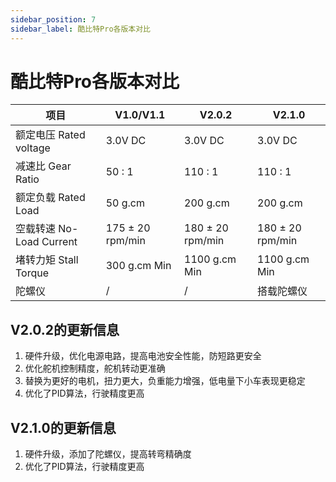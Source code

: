 ```yaml
---
sidebar_position: 7
sidebar_label: 酷比特Pro各版本对比
---
```


#  酷比特Pro各版本对比


| 项目 | V1.0/V1.1 | V2.0.2 | V2.1.0 |
|---|---|---|---|
|额定电压 Rated voltage| 3.0V DC | 3.0V DC | 3.0V DC |
|减速比 Gear Ratio| 50 : 1 | 110 : 1 | 110 : 1 |
|额定负载 Rated Load| 50 g.cm | 200 g.cm | 200 g.cm |
|空载转速 No-Load Current| 175 ± 20 rpm/min | 180 ± 20 rpm/min | 180 ± 20 rpm/min |
|堵转力矩 Stall Torque| 300 g.cm Min | 1100 g.cm Min | 1100 g.cm Min |
|陀螺仪| / | / | 搭载陀螺仪 |


## V2.0.2的更新信息

1. 硬件升级，优化电源电路，提高电池安全性能，防短路更安全
2. 优化舵机控制精度，舵机转动更准确
3. 替换为更好的电机，扭力更大，负重能力增强，低电量下小车表现更稳定
4. 优化了PID算法，行驶精度更高

## V2.1.0的更新信息

1. 硬件升级，添加了陀螺仪，提高转弯精确度
2. 优化了PID算法，行驶精度更高
